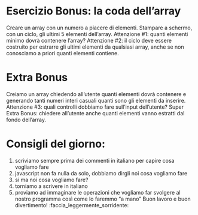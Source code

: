 # Esercizio Bonus: la coda dell’array

Creare un array con un numero a piacere di elementi.
Stampare a schermo, con un ciclo, gli ultimi 5 elementi dell’array.
Attenzione #1: quanti elementi minimo dovrà contenere l’array?
Attenzione #2: il ciclo deve essere costruito per estrarre gli ultimi elementi da qualsiasi array, anche se non conosciamo a priori quanti elementi contiene.

# Extra Bonus

Creiamo un array chiedendo all’utente quanti elementi dovrà contenere e generando tanti numeri interi casuali quanti sono gli elementi da inserire.
Attenzione #3: quali controlli dobbiamo fare sull’input dell’utente?
Super Extra Bonus: chiedere all’utente anche quanti elementi vanno estratti dal fondo dell’array.

# Consigli del giorno:

1. scriviamo sempre prima dei commenti in italiano per capire cosa vogliamo fare
2. javascript non fa nulla da solo, dobbiamo dirgli noi cosa vogliamo fare
3. si ma noi cosa vogliamo fare?
4. torniamo a scrivere in italiano
5. proviamo ad immaginare le operazioni che vogliamo far svolgere al nostro programma così come lo faremmo “a mano”
   Buon lavoro e buon divertimento! :faccia_leggermente_sorridente:
